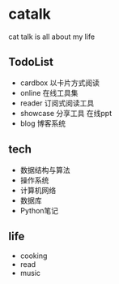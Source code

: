 # catalk
cat talk is all about my life

## TodoList

- cardbox 以卡片方式阅读
- online 在线工具集
- reader 订阅式阅读工具
- showcase 分享工具 在线ppt
- blog 博客系统

## tech

- 数据结构与算法
- 操作系统
- 计算机网络
- 数据库
- Python笔记

## life

- cooking
- read
- music
